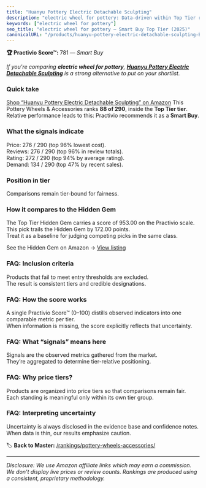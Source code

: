 ```yaml
---
title: "Huanyu Pottery Electric Detachable Sculpting"
description: "electric wheel for pottery: Data-driven within Top Tier ranking using the Practivio Score™. Positioned by quality, value, demand, findability, momentum."
keywords: ["electric wheel for pottery"]
seo_title: "electric wheel for pottery — Smart Buy Top Tier (2025)"
canonicalURL: "/products/huanyu-pottery-electric-detachable-sculpting-B0DGG8G9FX/"
---
```


**🏆 Practivio Score™:** 781 — _Smart Buy_


*If you're comparing **electric wheel for pottery**, **[Huanyu Pottery Electric Detachable Sculpting](https://www.amazon.com/dp/B0DGG8G9FX?tag=practivio-20)** is a strong alternative to put on your shortlist.*
### Quick take
[Shop “Huanyu Pottery Electric Detachable Sculpting” on Amazon](https://www.amazon.com/dp/B0DGG8G9FX?tag=practivio-20)
This Pottery Wheels & Accessories ranks **88 of 290**, inside the **Top Tier tier**.  
Relative performance leads to this: Practivio recommends it as a **Smart Buy**.

### What the signals indicate
Price: 276 / 290 (top 96% lowest cost).  
Reviews: 276 / 290 (top 96% in review totals).  
Rating: 272 / 290 (top 94% by average rating).  
Demand: 134 / 290 (top 47% by recent sales).

### Position in tier
Comparisons remain tier-bound for fairness.

### How it compares to the Hidden Gem
The Top Tier Hidden Gem carries a score of 953.00 on the Practivio scale.  
This pick trails the Hidden Gem by 172.00 points.  
Treat it as a baseline for judging competing picks in the same class.  

See the Hidden Gem on Amazon → [View listing](https://www.amazon.com/dp/B093MCN1QQ?tag=practivio-20)

### FAQ: Inclusion criteria
Products that fail to meet entry thresholds are excluded.  
The result is consistent tiers and credible designations.

### FAQ: How the score works
A single Practivio Score™ (0–100) distills observed indicators into one comparable metric per tier.  
When information is missing, the score explicitly reflects that uncertainty.

### FAQ: What “signals” means here
Signals are the observed metrics gathered from the market.  
They’re aggregated to determine tier-relative positioning.

### FAQ: Why price tiers?
Products are organized into price tiers so that comparisons remain fair.  
Each standing is meaningful only within its own tier group.

### FAQ: Interpreting uncertainty
Uncertainty is always disclosed in the evidence base and confidence notes.  
When data is thin, our results emphasize caution.


🏷️ **Back to Master:** [/rankings/pottery-wheels-accessories/](/rankings/pottery-wheels-accessories/)

---
_Disclosure: We use Amazon affiliate links which may earn a commission. We don’t display live prices or review counts. Rankings are produced using a consistent, proprietary methodology._
